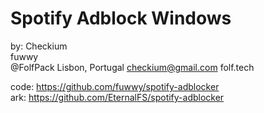 # Spotify Adblock Windows
by: Checkium  
fuwwy  
@FolfPack Lisbon, Portugal checkium@gmail.com folf.tech

code: https://github.com/fuwwy/spotify-adblocker  
ark: https://github.com/EternalFS/spotify-adblocker
